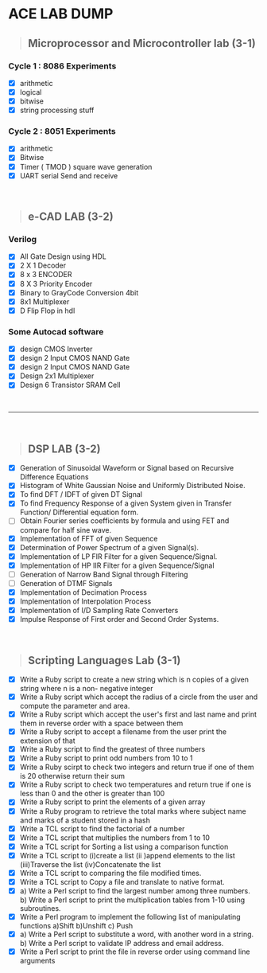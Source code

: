 # ACE LAB DUMP

> ## Microprocessor and Microcontroller lab (3-1)

### Cycle 1 : 8086 Experiments 
- [x] arithmetic
- [x] logical
- [x] bitwise 
- [x] string processing stuff

### Cycle 2 : 8051 Experiments

- [x] arithmetic
- [x] Bitwise 
- [x] Timer ( TMOD ) square wave generation
- [x] UART serial Send and receive

<br>




> ## e-CAD LAB (3-2)

### Verilog

- [x] All Gate Design using HDL
- [x]  2 X 1 Decoder
- [x]  8 x 3 ENCODER
- [x] 8 X 3 Priority Encoder
- [x] Binary to GrayCode Conversion 4bit
- [x] 8x1 Multiplexer
- [x] D Flip Flop in hdl
  
### Some Autocad software 

-  [x] design CMOS Inverter 
-  [x] design 2 Input CMOS NAND Gate
-  [x] design 2 Input CMOS NAND Gate
-  [x] Design 2x1 Multiplexer
-  [x] Design 6 Transistor SRAM Cell

<br>


-----

<br>

> ## DSP LAB (3-2)

- [x] Generation of Sinusoidal Waveform or Signal based on Recursive Difference Equations 
- [x] Histogram of White Gaussian Noise and Uniformly Distributed Noise.  
- [x] To find DFT / IDFT of given DT Signal 
- [x] To find Frequency Response of a given System given in Transfer Function/ Differential equation 
form. 
- [ ] Obtain Fourier series coefficients by formula and using FET and compare for half sine wave.  
- [x] Implementation of FFT of given Sequence 
- [x] Determination of Power Spectrum of a given Signal(s). 
- [x] Implementation of LP FIR Filter for a given Sequence/Signal. 
- [x] Implementation of HP IIR Filter for a given Sequence/Signal 
-  [ ] Generation of Narrow Band Signal through Filtering 
-  [ ] Generation of DTMF Signals 
-  [x] Implementation of Decimation Process 
-  [x] Implementation of Interpolation Process 
-  [x] Implementation of I/D Sampling Rate Converters 
-  [x] Impulse Response of First order and Second Order Systems.   

<br>



> ## Scripting Languages Lab (3-1)

-  [x] Write a Ruby script to create a new string which is n copies of a given string where n is a non-
negative integer 
- [x] Write a Ruby script which accept the radius of a circle from the user and compute the parameter 
and area. 
- [x] Write a Ruby script which accept the user's first and last name and print them in reverse order 
with a space between them 
- [x] Write a Ruby script to accept a filename from the user print the extension of that 
- [x] Write a Ruby script to find the greatest of three numbers 
- [x] Write a Ruby script to print odd numbers from 10 to 1 
- [x] Write a Ruby scirpt to check two integers and return true if one of them is 20 otherwise return 
their sum 
- [x] Write a Ruby script to check two temperatures and return true if one is less than 0 and the other 
is greater than 100 
- [x] Write a Ruby script to print the elements of a given array 
-  [x] Write a Ruby program to retrieve the total marks where subject name and marks of a student 
stored in a hash  
-  [x] Write a TCL script to find the factorial of a number 
-  [x] Write a TCL script that multiplies the numbers from 1 to 10 
-  [x] Write a TCL script for Sorting a list using a comparison function 
-  [x] Write  a  TCL  script  to  (i)create  a  list    (ii  )append  elements  to  the  list  (iii)Traverse  the  list 
(iv)Concatenate the list 
-  [x] Write a TCL script to comparing the file modified times. 
-  [x] Write a TCL script to Copy a file and translate to native format. 
- [x]   a) Write a Perl script to find the largest number among three numbers. 
 b) Write a Perl script to print the multiplication tables from 1-10 using subroutines. 
-  [x] Write a Perl program to implement the following list of manipulating functions 
a)Shift 
b)Unshift 
c) Push 
-  [x] a) Write a Perl script to substitute a word, with another word in a string. 
b) Write a Perl script to validate IP address and email address. 
-  [x]  Write a Perl script to print the file in reverse order using command line arguments

